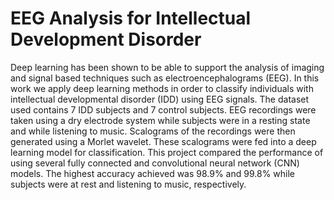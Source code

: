 # EEG Analysis for Intellectual Development Disorder

Deep learning has been shown to be able to support the analysis of imaging and 
signal based techniques such as electroencephalograms (EEG). In this work we 
apply deep learning methods in order to classify individuals with intellectual
developmental disorder (IDD) using EEG signals. The dataset used contains 7 
IDD subjects and 7 control subjects. EEG recordings were taken using a dry 
electrode system while subjects were in a resting state and while listening 
to music. Scalograms of the recordings were then generated using a Morlet 
wavelet. These scalograms were fed into a deep learning model for 
classification. This project compared the performance of using several fully 
connected and convolutional neural network (CNN) models. The highest accuracy
achieved was 98.9% and 99.8% while subjects were at rest and listening to 
music, respectively.